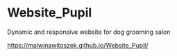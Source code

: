 # Website_Pupil
Dynamic and responsive website for  dog grooming salon

https://malwinawitoszek.github.io/Website_Pupil/
